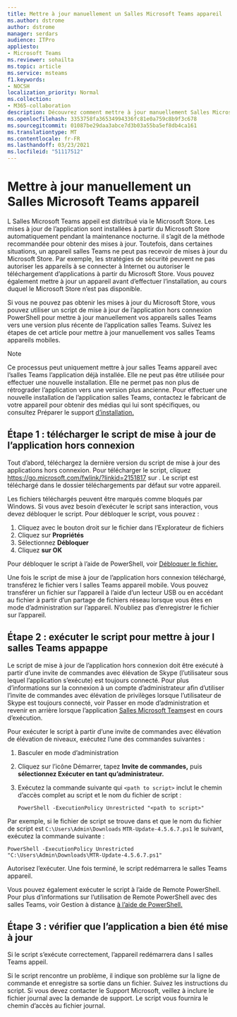 ```yaml
---
title: Mettre à jour manuellement un Salles Microsoft Teams appareil
ms.author: dstrome
author: dstrome
manager: serdars
audience: ITPro
appliesto:
- Microsoft Teams
ms.reviewer: sohailta
ms.topic: article
ms.service: msteams
f1.keywords:
- NOCSH
localization_priority: Normal
ms.collection:
- M365-collaboration
description: Découvrez comment mettre à jour manuellement Salles Microsoft Teams appareil vers une version spécifique.
ms.openlocfilehash: 3353758fa36534994336fc81e0a759c8b9f3c678
ms.sourcegitcommit: 01087be29daa3abce7d3b03a55ba5ef8db4ca161
ms.translationtype: MT
ms.contentlocale: fr-FR
ms.lasthandoff: 03/23/2021
ms.locfileid: "51117512"
---
```

# <a name="manually-update-a-microsoft-teams-rooms-device"></a>Mettre à jour manuellement un Salles Microsoft Teams appareil

L Salles Microsoft Teams appeil est distribué via le Microsoft Store. Les mises à jour de l’application sont installées à partir du Microsoft Store automatiquement pendant la maintenance nocturne. il s’agit de la méthode recommandée pour obtenir des mises à jour. Toutefois, dans certaines situations, un appareil salles Teams ne peut pas recevoir de mises à jour du Microsoft Store. Par exemple, les stratégies de sécurité peuvent ne pas autoriser les appareils à se connecter à Internet ou autoriser le téléchargement d’applications à partir du Microsoft Store. Vous pouvez également mettre à jour un appareil avant d’effectuer l’installation, au cours duquel le Microsoft Store n’est pas disponible.

Si vous ne pouvez pas obtenir les mises à jour du Microsoft Store, vous pouvez utiliser un script de mise à jour de l’application hors connexion PowerShell pour mettre à jour manuellement vos appareils salles Teams vers une version plus récente de l’application salles Teams. Suivez les étapes de cet article pour mettre à jour manuellement vos salles Teams appareils mobiles.

> [!NOTE]
> Ce processus peut uniquement mettre à jour salles Teams appareil avec l’salles Teams l’application déjà installée. Elle ne peut pas être utilisée pour effectuer une nouvelle installation. Elle ne permet pas non plus de rétrograder l’application vers une version plus ancienne. Pour effectuer une nouvelle installation de l’application salles Teams, contactez le fabricant de votre appareil pour obtenir des médias qui lui sont spécifiques, ou consultez Préparer le support [d’installation.](console.md#prepare-the-installation-media)

## <a name="step-1-download-the-offline-app-update-script"></a>Étape 1 : télécharger le script de mise à jour de l’application hors connexion

Tout d’abord, téléchargez la dernière version du script de mise à jour des applications hors connexion. Pour télécharger le script, cliquez <https://go.microsoft.com/fwlink/?linkid=2151817> sur . Le script est téléchargé dans le dossier téléchargements par défaut sur votre appareil.

Les fichiers téléchargés peuvent être marqués comme bloqués par Windows. Si vous avez besoin d’exécuter le script sans interaction, vous devez débloquer le script. Pour débloquer le script, vous pouvez :

1. Cliquez avec le bouton droit sur le fichier dans l’Explorateur de fichiers
2. Cliquez sur **Propriétés**
3. Sélectionnez **Débloquer**
4. Cliquez **sur OK**

Pour débloquer le script à l’aide de PowerShell, voir [Débloquer le fichier.](/powershell/module/microsoft.powershell.utility/unblock-file?view=powershell-7.1)

Une fois le script de mise à jour de l’application hors connexion téléchargé, transférez le fichier vers l salles Teams appareil mobile. Vous pouvez transférer un fichier sur l’appareil à l’aide d’un lecteur USB ou en accédant au fichier à partir d’un partage de fichiers réseau lorsque vous êtes en mode d’administration sur l’appareil. N’oubliez pas d’enregistrer le fichier sur l’appareil.

## <a name="step-2-run-the-script-to-update-the-teams-rooms-app"></a>Étape 2 : exécuter le script pour mettre à jour l salles Teams appappe

Le script de mise à jour de l’application hors connexion doit être exécuté à partir d’une invite de commandes avec élévation de Skype (l’utilisateur sous lequel l’application s’exécute) est toujours connecté. Pour plus d’informations sur la connexion à un compte d’administrateur afin d’utiliser l’invite de commandes avec élévation de privilèges lorsque l’utilisateur de Skype est toujours connecté, voir Passer en mode d’administration et revenir en arrière lorsque l’application [Salles Microsoft Teams](rooms-operations.md#switching-to-admin-mode-and-back-when-the-microsoft-teams-rooms-app-is-running)est en cours d’exécution.

Pour exécuter le script à partir d’une invite de commandes avec élévation de élévation de niveaux, exécutez l’une des commandes suivantes :

1. Basculer en mode d’administration
2. Cliquez sur l’icône Démarrer, tapez **Invite de commandes,** puis **sélectionnez Exécuter en tant qu’administrateur.**
3. Exécutez la commande suivante qui `<path to script>` inclut le chemin d’accès complet au script et le nom du fichier de script :

    ```console
    PowerShell -ExecutionPolicy Unrestricted "<path to script>"
    ```

Par exemple, si le fichier de script se trouve dans et que le nom du fichier de script est `C:\Users\Admin\Downloads` `MTR-Update-4.5.6.7.ps1` le suivant, exécutez la commande suivante :

```console
PowerShell -ExecutionPolicy Unrestricted "C:\Users\Admin\Downloads\MTR-Update-4.5.6.7.ps1"
```

Autorisez l’exécuter. Une fois terminé, le script redémarrera le salles Teams appareil.

Vous pouvez également exécuter le script à l’aide de Remote PowerShell. Pour plus d’informations sur l’utilisation de Remote PowerShell avec des salles Teams, voir Gestion à distance [à l’aide de PowerShell.](rooms-operations.md#remote-management-using-powershell)

## <a name="step-3-verify-the-app-has-been-updated-successfully"></a>Étape 3 : vérifier que l’application a bien été mise à jour

Si le script s’exécute correctement, l’appareil redémarrera dans l salles Teams appeil.

Si le script rencontre un problème, il indique son problème sur la ligne de commande et enregistre sa sortie dans un fichier. Suivez les instructions du script. Si vous devez contacter le Support Microsoft, veillez à inclure le fichier journal avec la demande de support. Le script vous fournira le chemin d’accès au fichier journal.
